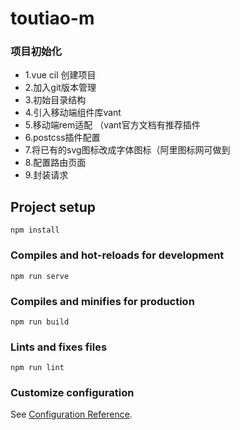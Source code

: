 # toutiao-m

### 项目初始化
- 1.vue cil 创建项目
- 2.加入git版本管理
- 3.初始目录结构
- 4.引入移动端组件库vant
- 5.移动端rem适配 （vant官方文档有推荐插件
- 6.postcss插件配置
- 7.将已有的svg图标改成字体图标（阿里图标网可做到
- 8.配置路由页面
- 9.封装请求

## Project setup
```
npm install
```

### Compiles and hot-reloads for development
```
npm run serve
```

### Compiles and minifies for production
```
npm run build
```

### Lints and fixes files
```
npm run lint
```

### Customize configuration
See [Configuration Reference](https://cli.vuejs.org/config/).
